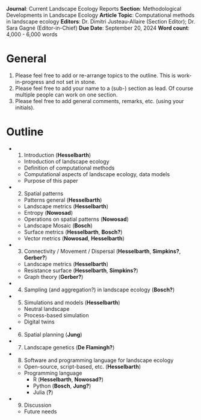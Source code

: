 **Journal**: Current Landscape Ecology Reports
**Section**: Methodological Developments in Landscape Ecology
**Article Topic**: Computational methods in landscape ecology
**Editors**: Dr. Dimitri Justeau-Allaire (Section Editor); Dr. Sara Gagné (Editor-in-Chief)
**Due Date**: September 20, 2024
**Word count**: 4,000 - 6,000 words

# General
1. Please feel free to add or re-arrange topics to the outline. This is work-in-progress and not set in stone.
2. Please feel free to add your name to a (sub-) section as lead. Of course multiple people can work on one section.
3. Please feel free to add general comments, remarks, etc. (using your initials).

# Outline
- 1. Introduction (**Hesselbarth**)
  - Introduction of landscape ecology
  - Definition of computational methods
  - Computational aspects of landscape ecology, data models <!-- MH: 08-software section could be shortened and moved here -->
  - Purpose of this paper
- 2. Spatial patterns
  - Patterns general (**Hesselbarth**)
  - Landscape metrics (**Hesselbarth**)
  - Entropy (**Nowosad**)
  - Operations on spatial patterns (**Nowosad**)
  - Landscape Mosaic (**Bosch**) <!-- MH: This should be shortened -->
  - Surface metrics (**Hesselbarth**, **Bosch?**)
  - Vector metrics (**Nowosad**, **Hesselbarth**)
- 3. Connectivity / Movement / Dispersal (**Hesselbarth**, **Simpkins?**, **Gerber?**)
  - Landscape metrics (**Hesselbarth**)
  - Resistance surface (**Hesselbarth**, **Simpkins?**)
  - Graph theory (**Gerber?**)
- 4. Sampling (and aggregation?) in landscape ecology (**Bosch?**)
- 5. Simulations and models (**Hesselbarth**)
  - Neutral landscape 
  - Process-based simulation
  - Digital twins
- 6. Spatial planning (**Jung**)
- 7. Landscape genetics (**De Flamingh?**)
- 8. Software and programming language for landscape ecology
  - Open-source, script-based, etc. (**Hesselbarth**)
  - Programming language
    - R (**Hesselbarth**, **Nowosad?**)
    - Python (**Bosch**, **Jung?**)
    - Julia (**?**)
- 9. Discussion
  - Future needs
